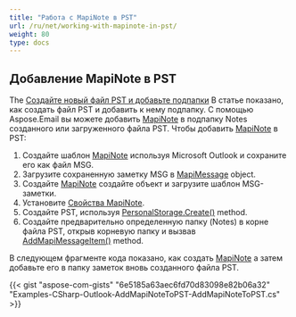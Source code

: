 ```yaml
---
title: "Работа с MapiNote в PST"
url: /ru/net/working-with-mapinote-in-pst/
weight: 80
type: docs
---
```



## **Добавление MapiNote в PST**

The [Создайте новый файл PST и добавьте подпапки](https://docs.aspose.com/email/ru/net/create-new-pst-add-sub-folders-and-messages/#creating-a-new-pst-file-and-add-subfolders) В статье показано, как создать файл PST и добавить к нему подпапку. С помощью Aspose.Email вы можете добавить [MapiNote](https://reference.aspose.com/email/net/aspose.email.mapi/mapinote/) в подпапку Notes созданного или загруженного файла PST. Чтобы добавить [MapiNote](https://reference.aspose.com/email/net/aspose.email.mapi/mapinote/) в PST:

1. Создайте шаблон [MapiNote](https://reference.aspose.com/email/net/aspose.email.mapi/mapinote/) используя Microsoft Outlook и сохраните его как файл MSG.
2. Загрузите сохраненную заметку MSG в [MapiMessage](https://reference.aspose.com/email/net/aspose.email.mapi/mapimessage/) object.
3. Создайте [MapiNote](https://reference.aspose.com/email/net/aspose.email.mapi/mapinote/) создайте объект и загрузите шаблон MSG-заметки.
4. Установите [Свойства MapiNote](https://reference.aspose.com/email/net/aspose.email.mapi/mapinote/).
5. Создайте PST, используя [PersonalStorage.Create()](https://reference.aspose.com/email/net/aspose.email.storage.pst/personalstorage/create/#create/) method.
6. Создайте предварительно определенную папку (Notes) в корне файла PST, открыв корневую папку и вызвав [AddMapiMessageItem()](https://reference.aspose.com/email/net/aspose.email.storage.pst/folderinfo/addmapimessageitem/#addmapimessageitem) method.

В следующем фрагменте кода показано, как создать [MapiNote](https://reference.aspose.com/email/net/aspose.email.mapi/mapinote/) а затем добавьте его в папку заметок вновь созданного файла PST.

{{< gist "aspose-com-gists" "6e5185a63aec6fd70d83098e82b06a32" "Examples-CSharp-Outlook-AddMapiNoteToPST-AddMapiNoteToPST.cs" >}}

